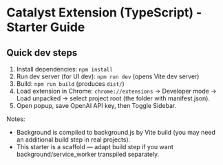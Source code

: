 
# Catalyst Extension (TypeScript) - Starter Guide

## Quick dev steps
1. Install dependencies: `npm install`
2. Run dev server (for UI dev): `npm run dev` (opens Vite dev server)
3. Build: `npm run build` (produces `dist/`)
4. Load extension in Chrome: `chrome://extensions` -> Developer mode -> Load unpacked -> select project root (the folder with manifest.json).
5. Open popup, save OpenAI API key, then Toggle Sidebar.

Notes:
- Background is compiled to background.js by Vite build (you may need an additional build step in real projects).
- This starter is a scaffold — adapt build step if you want background/service_worker transpiled separately.
